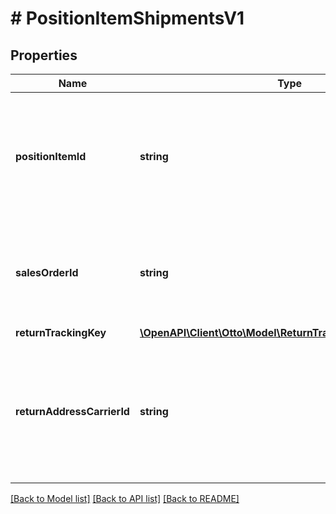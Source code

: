 # # PositionItemShipmentsV1

## Properties

Name | Type | Description | Notes
------------ | ------------- | ------------- | -------------
**positionItemId** | **string** | The ID of a position item of the sales order from the OTTO Market, as defined in the Order API. |
**salesOrderId** | **string** | The ID of the sales order from the OTTO Market, as defined in the Order API. |
**returnTrackingKey** | [**\OpenAPI\Client\Otto\Model\ReturnTrackingKeyShipmentsV1**](ReturnTrackingKeyShipmentsV1.md) |  |
**returnAddressCarrierId** | **string** | Unique id for the return address and the return carrier combination (not yet deployed in live). | [optional]

[[Back to Model list]](../../README.md#models) [[Back to API list]](../../README.md#endpoints) [[Back to README]](../../README.md)
